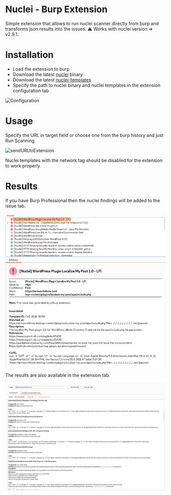 # Nuclei - Burp Extension 

Simple extension that allows to run nuclei scanner directly from burp and transforms json results into the issues.
⚠️ Works with nuclei version => v2.9.1.

# Installation

 - Load the extension to burp
 - Download the latest [nuclei](https://github.com/projectdiscovery/nuclei/releases) binary 
 - Download the latest [nuclei-templates](https://github.com/projectdiscovery/nuclei-templates/releases)
 - Specify the path to nuclei binary and nuclei templates in the extension configuration tab

![Configuration](img/config.PNG "configuration")

# Usage

Specify the URL in target field or choose one from the burp history and just Run Scanning.

![sendURLtoExtension](img/sendURLtoExtension.png "sendURLtoExtension")

Nuclei templates with the network tag should be disabled for the extension to work properly. 



# Results

If you have Burp Professional then the nuclei findings will be added to the issue tab.

![issuesPro](img/issuesPro.PNG "issuesPro")

The results are also available in the extension tab.

![resultsCommunity](img/resultsCommunity.PNG "resultsCommunity")

